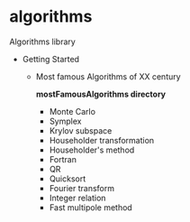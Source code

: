 # algorithms
Algorithms library

- Getting Started
    - Most famous Algorithms of XX century
        
        **mostFamousAlgorithms directory**
            
        - Monte Carlo
        - Symplex
        - Krylov subspace
        - Householder transformation
        - Householder's method
        - Fortran
        - QR
        - Quicksort
        - Fourier transform
        - Integer relation
        - Fast multipole method
